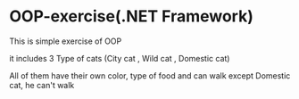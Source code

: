 # OOP-exercise(.NET Framework)

This is simple exercise of OOP 

it includes 3 Type of cats (City cat , Wild cat , Domestic cat)

All of them have their own color, type of food and can walk except Domestic cat, he can't walk 




